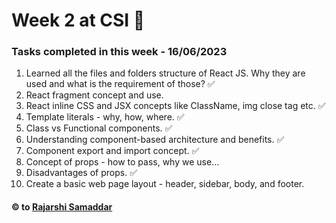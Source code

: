 # Week 2 at CSI 🚀

### Tasks completed in this week - 16/06/2023

1. Learned all the files and folders structure of React JS. Why they are used and what is the requirement of those? ✅
2. React fragment concept and use.
3. React inline CSS and JSX concepts like ClassName, img close tag etc. ✅
4. Template literals - why, how, where. ✅
5. Class vs Functional components. ✅
6. Understanding component-based architecture and benefits. ✅
7. Component export and import concept. ✅
8. Concept of props - how to pass, why we use...
9. Disadvantages of props. ✅
10. Create a basic web page layout - header, sidebar, body, and footer.

#### © to [Rajarshi Samaddar](https://www.linkedin.com/in/rajarshisamaddar/)
